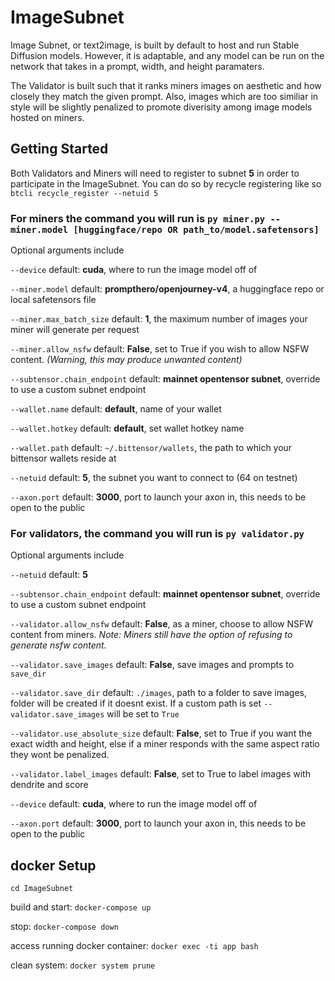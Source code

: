 # ImageSubnet

Image Subnet, or text2image, is built by default to host and run Stable Diffusion models. However, it is adaptable, and any model can be run on the network that takes in a prompt, width, and height paramaters.

The Validator is built such that it ranks miners images on aesthetic and how closely they match the given prompt. Also, images which are too similiar in style will be slightly penalized to promote diverisity among image models hosted on miners.

## Getting Started

Both Validators and Miners will need to register to subnet **5** in order to participate in the ImageSubnet. You can do so by recycle registering like so `btcli recycle_register --netuid 5`


### For **miners** the command you will run is `py miner.py --miner.model [huggingface/repo OR path_to/model.safetensors]`

Optional arguments include

`--device` default: **cuda**, where to run the image model off of

`--miner.model` default: **prompthero/openjourney-v4**, a huggingface repo or local safetensors file

`--miner.max_batch_size` default: **1**, the maximum number of images your miner will generate per request

`--miner.allow_nsfw` default: **False**, set to True if you wish to allow NSFW content. *(Warning, this may produce unwanted content)*

`--subtensor.chain_endpoint` default: **mainnet opentensor subnet**, override to use a custom subnet endpoint

`--wallet.name` default: **default**, name of your wallet

`--wallet.hotkey` default: **default**, set wallet hotkey name

`--wallet.path` default: `~/.bittensor/wallets`, the path to which your bittensor wallets reside at

`--netuid` default: **5**, the subnet you want to connect to (64 on testnet)

`--axon.port` default: **3000**, port to launch your axon in, this needs to be open to the public


### For **validators**, the command you will run is `py validator.py`


Optional arguments include

`--netuid` default: **5**

`--subtensor.chain_endpoint` default: **mainnet opentensor subnet**, override to use a custom subnet endpoint

`--validator.allow_nsfw` default: **False**, as a miner, choose to allow NSFW content from miners. *Note: Miners still have the option of refusing to generate nsfw content.*

`--validator.save_images` default: **False**, save images and prompts to `save_dir`

`--validator.save_dir` default: `./images`, path to a folder to save images, folder will be created if it doesnt exist. If a custom path is set `--validator.save_images` will be set to `True`

 `--validator.use_absolute_size` default: **False**, set to True if you want the exact width and height, else if a miner responds with the same aspect ratio they wont be penalized.

 `--validator.label_images` default: **False**, set to True to label images with dendrite and score

 `--device` default: **cuda**, where to run the image model off of

 `--axon.port` default: **3000**, port to launch your axon in, this needs to be open to the public

 ## docker Setup
 `cd ImageSubnet`

 build and start: `docker-compose up`

 stop: `docker-compose down`

 access running docker container: `docker exec -ti app bash`

 clean system: `docker system prune`

